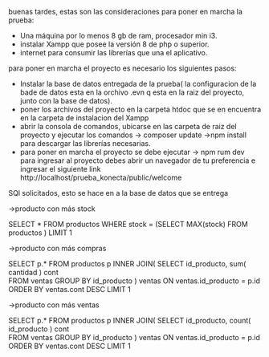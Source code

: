 buenas tardes, estas son las consideraciones para poner en marcha la prueba:

* Una máquina por lo menos 8 gb de ram, procesador min i3.
* instalar Xampp que posee la versión 8 de php o superior.
* internet para consumir las librerías que una el aplicativo.

para poner en marcha el proyecto es necesario los siguientes  pasos:

* Instalar la base de datos entregada de la prueba( la configuracion de la  bade de datos esta en la orchivo .evn q esta en la raiz del proyecto, junto con la base de datos).
* poner los archivos del proyecto en la carpeta htdoc que se en encuentra en la carpeta de instalacion del Xampp
* abrir la consola de comandos, ubicarse en las carpeta de raiz del proyecto y ejecutar los comandos
-> composer update 
->npm install 
para descargar las librerías necesarias.
* para poner en marcha el proyecto se debe ejecutar 
-> npm rum dev 
para ingresar al proyecto  debes abrir un navegador de tu preferencia e ingresar el siguiente link 
http://localhost/prueba_konecta/public/welcome 


SQl solicitados, esto se hace en a la base de datos que se entrega

->producto con más stock

SELECT * FROM productos
WHERE stock = (SELECT MAX(stock) FROM productos	)
LIMIT 1

->producto con más compras 

SELECT p.* FROM productos p
INNER JOIN(
	SELECT id_producto, sum( cantidad ) cont  
	FROM ventas GROUP BY id_producto 
) ventas ON  ventas.id_producto = p.id
ORDER BY ventas.cont DESC
LIMIT 1

->producto con más ventas 

SELECT p.* FROM productos p
INNER JOIN(
	SELECT id_producto, count( id_producto ) cont  
	FROM ventas GROUP BY id_producto 
) ventas ON  ventas.id_producto = p.id
ORDER BY ventas.cont DESC
LIMIT 1
